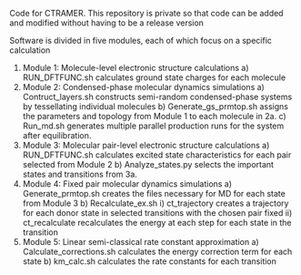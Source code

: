 Code for CTRAMER. This repository is private so that code can be added and modified without having to be a release version

Software is divided in five modules, each of which focus on a specific calculation
1)	Module 1: Molecule-level electronic structure calculations
	a)	RUN_DFTFUNC.sh calculates ground state charges for each molecule
2)	Module 2: Condensed-phase molecular dynamics simulations
	a)	Contruct_layers.sh constructs semi-random condensed-phase systems by tessellating individual molecules
	b)	Generate_gs_prmtop.sh assigns the parameters and topology from Module 1 to each molecule in 2a.
	c)	Run_md.sh generates multiple parallel production runs for the system after equilibration.
3)	Module 3: Molecular pair-level electronic structure calculations
	a)	RUN_DFTFUNC.sh calculates excited state characteristics for each pair selected from Module 2
	b)	Analyze_states.py selects the important states and transitions from 3a.
4)	Module 4: Fixed pair molecular dynamics simulations
	a)	Generate_prmtop.sh creates the files necessary for MD for each state from Module 3
	b)	Recalculate_ex.sh
		i)	ct_trajectory creates a trajectory for each donor state in selected transitions with the chosen pair fixed
		ii)	ct_recalculate recalculates the energy at each step for each state in the transition
5)	Module 5: Linear semi-classical rate constant approximation
	a)	Calculate_corrections.sh calculates the energy correction term for each state
	b)	km_calc.sh calculates the rate constants for each transition
